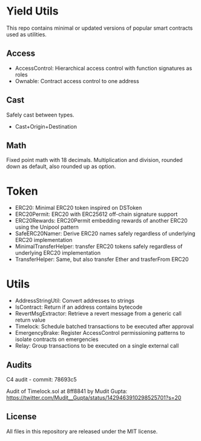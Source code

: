 # Yield Utils

This repo contains minimal or updated versions of popular smart contracts used as utilities.

## Access
 - AccessControl: Hierarchical access control with function signatures as roles
 - Ownable: Contract access control to one address

## Cast
Safely cast between types.
 - Cast+Origin+Destination

## Math
Fixed point math with 18 decimals. Multiplication and division, rounded down as default, also rounded up as option.

# Token
 - ERC20: Minimal ERC20 token inspired on DSToken
 - ERC20Permit: ERC20 with ERC25612 off-chain signature support
 - ERC20Rewards: ERC20Permit embedding rewards of another ERC20 using the Unipool pattern
 - SafeERC20Namer: Derive ERC20 names safely regardless of underlying ERC20 implementation
 - MinimalTransferHelper: transfer ERC20 tokens safely regardless of underlying ERC20 implementation
 - TransferHelper: Same, but also transfer Ether and trasferFrom ERC20

# Utils
 - AddressStringUtil: Convert addresses to strings
 - IsContract: Return if an address contains bytecode
 - RevertMsgExtractor: Retrieve a revert message from a generic call return value
 - Timelock: Schedule batched transactions to be executed after approval
 - EmergencyBrake: Register AccessControl permissioning patterns to isolate contracts on emergencies
 - Relay: Group transactions to be executed on a single external call

## Audits
C4 audit - commit: 78693c5

Audit of Timelock.sol at 8ff8841 by Mudit Gupta: https://twitter.com/Mudit__Gupta/status/1429463910298525701?s=20

## License
All files in this repository are released under the MIT license.
